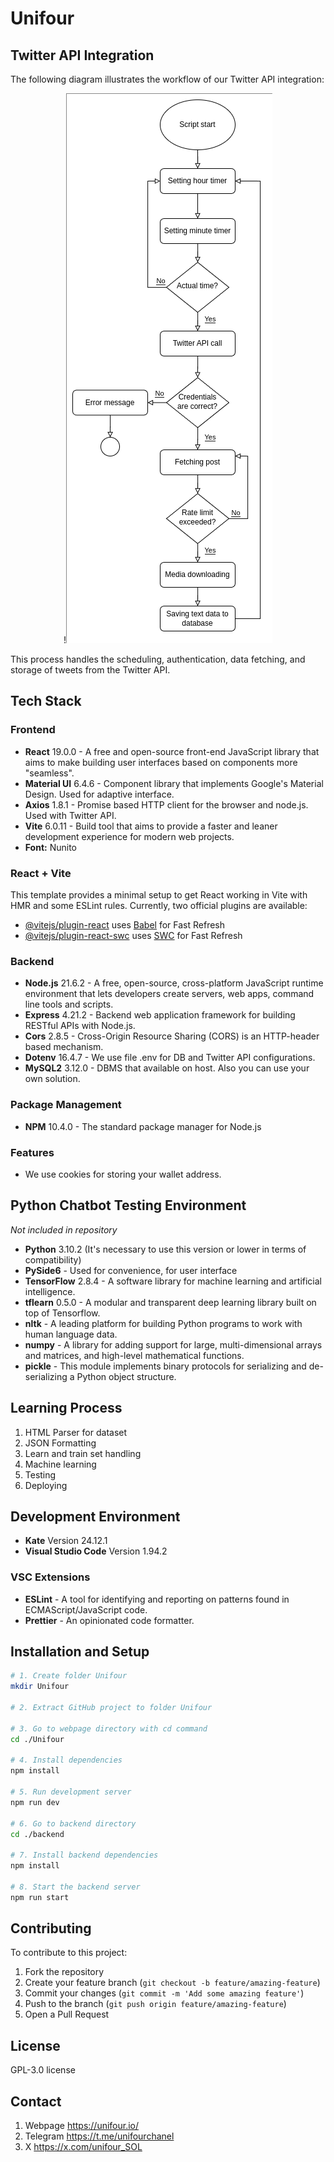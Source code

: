 # Unifour

## Twitter API Integration

The following diagram illustrates the workflow of our Twitter API integration:

<p align="center">!<img src="./assets/twitter-api-workflow-diagram.png" alt="Twitter API Workflow Diagram"/></p>

This process handles the scheduling, authentication, data fetching, and storage of tweets from the Twitter API.

## Tech Stack

### Frontend
- **React** 19.0.0 - A free and open-source front-end JavaScript library that aims to make building user interfaces based on components more "seamless".
- **Material UI** 6.4.6 - Component library that implements Google's Material Design. Used for adaptive interface.
- **Axios** 1.8.1 - Promise based HTTP client for the browser and node.js. Used with Twitter API.
- **Vite** 6.0.11 - Build tool that aims to provide a faster and leaner development experience for modern web projects.
- **Font:** Nunito

### React + Vite
This template provides a minimal setup to get React working in Vite with HMR and some ESLint rules.
Currently, two official plugins are available:
- [@vitejs/plugin-react](https://github.com/vitejs/vite-plugin-react/blob/main/packages/plugin-react/README.md) uses [Babel](https://babeljs.io/) for Fast Refresh
- [@vitejs/plugin-react-swc](https://github.com/vitejs/vite-plugin-react-swc) uses [SWC](https://swc.rs/) for Fast Refresh

### Backend
- **Node.js** 21.6.2 - A free, open-source, cross-platform JavaScript runtime environment that lets developers create servers, web apps, command line tools and scripts.
- **Express** 4.21.2 - Backend web application framework for building RESTful APIs with Node.js.
- **Cors** 2.8.5 - Cross-Origin Resource Sharing (CORS) is an HTTP-header based mechanism.
- **Dotenv** 16.4.7 - We use file .env for DB and Twitter API configurations.
- **MySQL2** 3.12.0 - DBMS that available on host. Also you can use your own solution.

### Package Management
- **NPM** 10.4.0 - The standard package manager for Node.js

### Features
- We use cookies for storing your wallet address.

## Python Chatbot Testing Environment
*Not included in repository*

- **Python** 3.10.2 (It's necessary to use this version or lower in terms of compatibility)
- **PySide6** - Used for convenience, for user interface
- **TensorFlow** 2.8.4 - A software library for machine learning and artificial intelligence.
- **tflearn** 0.5.0 - A modular and transparent deep learning library built on top of Tensorflow.
- **nltk** - A leading platform for building Python programs to work with human language data.
- **numpy** - A library for adding support for large, multi-dimensional arrays and matrices, and high-level mathematical functions.
- **pickle** - This module implements binary protocols for serializing and de-serializing a Python object structure.

## Learning Process
1. HTML Parser for dataset
2. JSON Formatting
3. Learn and train set handling
4. Machine learning
5. Testing
6. Deploying

## Development Environment
- **Kate** Version 24.12.1
- **Visual Studio Code** Version 1.94.2

### VSC Extensions
- **ESLint** - A tool for identifying and reporting on patterns found in ECMAScript/JavaScript code.
- **Prettier** - An opinionated code formatter.

## Installation and Setup

```bash
# 1. Create folder Unifour
mkdir Unifour

# 2. Extract GitHub project to folder Unifour

# 3. Go to webpage directory with cd command
cd ./Unifour

# 4. Install dependencies
npm install

# 5. Run development server
npm run dev

# 6. Go to backend directory
cd ./backend

# 7. Install backend dependencies
npm install

# 8. Start the backend server
npm run start
```

## Contributing
To contribute to this project:
1. Fork the repository
2. Create your feature branch (`git checkout -b feature/amazing-feature`)
3. Commit your changes (`git commit -m 'Add some amazing feature'`)
4. Push to the branch (`git push origin feature/amazing-feature`)
5. Open a Pull Request

## License
GPL-3.0 license

## Contact
1. Webpage https://unifour.io/
2. Telegram https://t.me/unifourchanel
3. X https://x.com/unifour_SOL
